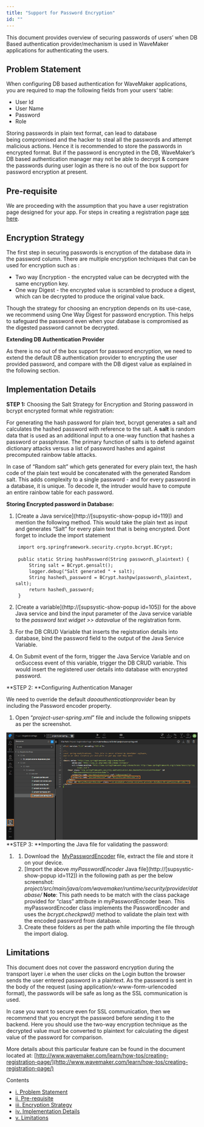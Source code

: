 ```yaml
---
title: "Support for Password Encryption"
id: ""
---
```


This document provides overview of securing passwords of users’ when DB Based authentication provider/mechanism is used in WaveMaker applications for authenticating the users.

## Problem Statement

When configuring DB based authentication for WaveMaker applications, you are required to map the following fields from your users’ table:

- User Id
- User Name
- Password
- Role

Storing passwords in plain text format, can lead to database being compromised and the hacker to steal all the passwords and attempt malicious actions. Hence it is recommended to store the passwords in encrypted format. But if the password is encrypted in the DB, WaveMaker’s DB based authentication manager may not be able to decrypt & compare the passwords during user login as there is no out of the box support for password encryption at present.

## Pre-requisite

We are proceeding with the assumption that you have a user registration page designed for your app. For steps in creating a registration page [see here](/learn/how-tos/creating-registration-page/).

## Encryption Strategy

The first step in securing passwords is encryption of the database data in the password column. There are multiple encryption techniques that can be used for encryption such as :

- Two way Encryption - the encrypted value can be decrypted with the same encryption key.
- One way Digest - the encrypted value is scrambled to produce a digest, which can be decrypted to produce the original value back.

Though the strategy for choosing an encryption depends on its use-case, we recommend using One Way Digest for password encryption. This helps to safeguard the password even when your database is compromised as the digested password cannot be decrypted.

**Extending DB Authentication Provider**

As there is no out of the box support for password encryption, we need to extend the default DB authentication provider to encrypting the user provided password, and compare with the DB digest value as explained in the following section.

## Implementation Details

**STEP 1:** Choosing the Salt Strategy for Encryption and Storing password in bcrypt encrypted format while registration:

For generating the hash password for plain text, bcrypt generates a salt and calculates the hashed password with reference to the salt. A **salt** is random data that is used as an additional input to a one-way function that hashes a password or passphrase. The primary function of salts is to defend against dictionary attacks versus a list of password hashes and against precomputed rainbow table attacks.

In case of “Random salt” which gets generated for every plain text, the hash code of the plain text would be concatenated with the generated Random salt. This adds complexity to a single password - and for every password in a database, it is unique. To decode it, the intruder would have to compute an entire rainbow table for each password.

**Storing Encrypted password in Database:**

1. [Create a Java service](http://[supsystic-show-popup id=119]) and mention the following method. This would take the plain text as input and generates “Salt” for every plain text that is being encrypted. Dont forget to include the import statement
    
        import org.springframework.security.crypto.bcrypt.BCrypt;
    
        public static String hashPassword(String password\_plaintext) {
            String salt = BCrypt.gensalt();
            logger.debug("Salt generated " + salt);
            String hashed\_password = BCrypt.hashpw(password\_plaintext, salt);
            return hashed\_password;
        }
    
2. [Create a variable](http://[supsystic-show-popup id=105]) for the above Java service and bind the input parameter of the Java service variable to the _password text widget >> datavalue_ of the registration form.
3. For the DB CRUD Variable that inserts the registration details into database, bind the password field to the output of the Java Service Variable.
4. On Submit event of the form, trigger the Java Service Variable and on onSuccess event of this variable, trigger the DB CRUD variable. This would insert the registered user details into database with encrypted password.

**STEP 2: **Configuring Authentication Manager

We need to override the default _daoauthenticationprovider_ bean by including the Password encoder property.

1. Open “_project-user-spring.xml_” file and include the following snippets as per the screenshot.
    
    <beans xmlns="http://www.springframework.org/schema/beans"
    		xmlns:xsi="http://www.w3.org/2001/XMLSchema-instance"
    		xsi:schemaLocation="http://www.springframework.org/schema/beans http://www.springframework.org/schema/beans/spring-beans.xsd">
        <bean class="org.springframework.security.authentication.dao.DaoAuthenticationProvider" id="databaseAuthenticationProvider">
            <property name="userDetailsService" ref="jdbcDaoImpl"/>
            <property name="passwordEncoder" ref="myPasswordEncoder"/>
        </bean>
         <bean id="myPasswordEncoder" class="com.wavemaker.runtime.security.provider.database.MyPasswordEncoder"/>
    </beans>
    

[![](./assets/encrypt_pwd_xml.png)](./assets/encrypt_pwd_xml.png) **STEP 3: **Importing the Java file for validating the password:

1. 1. Download the  [MyPasswordEncoder](https://www.wavemaker.com./assets/BCryptPasswordEncoder-1.zip) file, extract the file and store it on your device.
    2. [Import the above _myPasswordEncoder_ Java file](http://[supsystic-show-popup id=112]) in the following path as per the below screenshot: _project/src/main/java/com/wavemaker/runtime/security/provider/database/_ **Note**: This path needs to be match with the class package provided for “class” attribute in myPasswordEncoder bean. This myPasswordEncoder class implements the PasswordEncoder and uses the _bcrypt.checkpwd()_ method to validate the plain text with the encoded password from database.
    3. Create these folders as per the path while importing the file through the import dialog.

## Limitations

This document does not cover the password encryption during the transport layer i.e when the user clicks on the Login button the browser sends the user entered password in a plaintext. As the password is sent in the body of the request (using application/x-www-form-urlencoded format), the passwords will be safe as long as the SSL communication is used.

In case you want to secure even for SSL communication, then we recommend that you encrypt the password before sending it to the backend. Here you should use the two-way encryption technique as the decrypted value must be converted to plaintext for calculating the digest value of the password for comparison.

More details about this particular feature can be found in the document located at: [http://www.wavemaker.com/learn/how-tos/creating-registration-page/](http://www.wavemaker.com/learn/how-tos/creating-registration-page/)

Contents

- [i. Problem Statement](#problem)
- [ii. Pre-requisite](#pre-req)
- [iii. Encryption Strategy](#strategy)
- [iv. Implementation Details](#implementation)
- [v. Limitations](#limitations)
